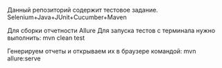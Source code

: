 Данный репозиторий содержит тестовое задание.
Selenium+Java+JUnit+Cucumber+Maven

Для сборки отчетности Allure
Для запуска тестов с терминала нужно выполнить:
mvn clean test

Генерируем отчеты и открываем их в браузере командой: mvn allure:serve